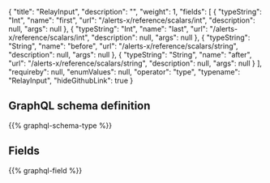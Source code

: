 {
  "title": "RelayInput",
  "description": "",
  "weight": 1,
  "fields": [
    {
      "typeString": "Int",
      "name": "first",
      "url": "/alerts-x/reference/scalars/int",
      "description": null,
      "args": null
    },
    {
      "typeString": "Int",
      "name": "last",
      "url": "/alerts-x/reference/scalars/int",
      "description": null,
      "args": null
    },
    {
      "typeString": "String",
      "name": "before",
      "url": "/alerts-x/reference/scalars/string",
      "description": null,
      "args": null
    },
    {
      "typeString": "String",
      "name": "after",
      "url": "/alerts-x/reference/scalars/string",
      "description": null,
      "args": null
    }
  ],
  "requireby": null,
  "enumValues": null,
  "operator": "type",
  "typename": "RelayInput",
  "hideGithubLink": true
}
## GraphQL schema definition

{{% graphql-schema-type %}}

## Fields

{{% graphql-field %}}
